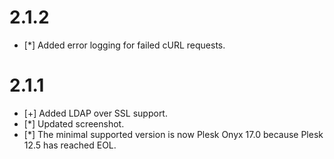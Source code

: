 # 2.1.2

* [*] Added error logging for failed cURL requests.

# 2.1.1

* [+] Added LDAP over SSL support.
* [*] Updated screenshot.
* [*] The minimal supported version is now Plesk Onyx 17.0 because Plesk 12.5 has reached EOL.
